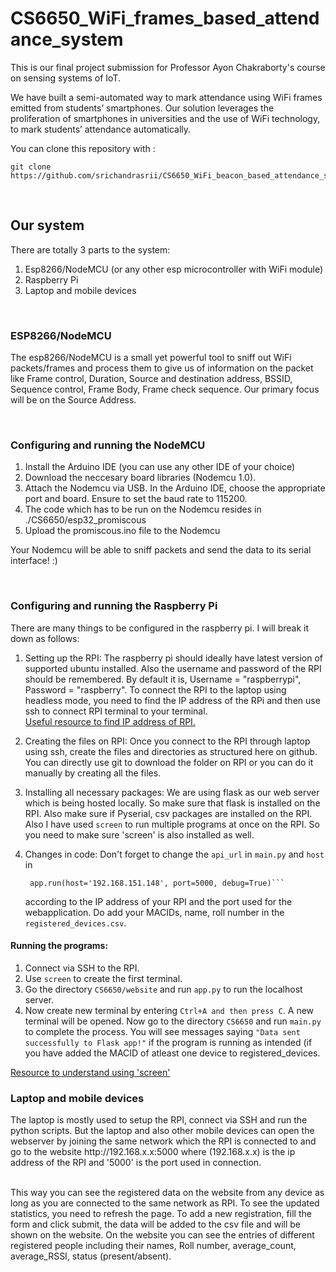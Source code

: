 # CS6650_WiFi_frames_based_attendance_system
This is our final project submission for Professor Ayon Chakraborty's course on sensing systems of IoT.

We have built a semi-automated way to mark attendance using WiFi frames emitted from students’ smartphones. 
Our solution leverages the proliferation of smartphones in universities and the use of WiFi technology, to mark students’ attendance automatically.

You can clone this repository with :
    
    git clone https://github.com/srichandrasrii/CS6650_WiFi_beacon_based_attendance_system.git

<br>

<h2> Our system </h2>
There are totally 3 parts to the system:

1. Esp8266/NodeMCU (or any other esp microcontroller with WiFi module)
2. Raspberry Pi
3. Laptop and mobile devices

<br>

<h3> ESP8266/NodeMCU </h3>

The esp8266/NodeMCU is a small yet powerful tool to sniff out WiFi packets/frames and process them to give us of information on the packet like Frame control, Duration, Source and destination address, BSSID, Sequence control, Frame Body, Frame check sequence. Our primary focus will be on the Source Address.</br>

</br>

<h3> Configuring and running the NodeMCU </h3>

1. Install the Arduino IDE (you can use any other IDE of your choice)
2. Download the neccesary board libraries (Nodemcu 1.0).
3. Attach the Nodemcu via USB. In the Arduino IDE, choose the appropriate port and board. Ensure to set the baud rate to 115200.
4. The code which has to be run on the Nodemcu resides in ./CS6650/esp32_promiscous
5. Upload the promiscous.ino file to the Nodemcu

Your Nodemcu will be able to sniff packets and send the data to its serial interface! :)


<br>


<h3> Configuring and running the Raspberry Pi </h3>
There are many things to be configured in the raspberry pi. I will break it down as follows:

1. Setting up the RPI: The raspberry pi should ideally have latest version of supported ubuntu installed. Also the username and password of the RPI should be remembered. By default it is, Username = "raspberrypi", Password = "raspberry". To connect the RPI to the laptop using headless mode, you need to find the IP address of the RPi and then use ssh to connect RPI terminal to your terminal. <br> [Useful resource to find IP address of RPI.](https://howchoo.com/pi/find-your-raspberry-pis-ip-address)


2. Creating the files on RPI: Once you connect to the RPI through laptop using ssh, create the files and directories as structured here on github. You can directly use git to download the folder on RPI or you can do it manually by creating all the files.

3. Installing all necessary packages: We are using flask as our web server which is being hosted locally. So make sure that flask is installed on the RPI. Also make sure if Pyserial, csv packages are installed on the RPI. Also I have used `screen` to run multiple programs at once on the RPI. So you need to make sure 'screen' is also installed as well.

4. Changes in code: Don't forget to change the `api_url` in ```main.py``` and `host` in 
    
        app.run(host='192.168.151.148', port=5000, debug=True)``` 
    
    according to the IP address of your RPI and the port used for the webapplication. Do add your MACIDs, name, roll number in the `registered_devices.csv`.


<h4> Running the programs: </h4>

1. Connect via SSH to the RPI.</br>
2. Use `screen` to create the first terminal. </br>
3. Go the directory `CS6650/website` and run `app.py` to run the localhost server. </br>
4. Now create new terminal by entering `Ctrl+A and then press C`. A new terminal will be opened. Now go to the directory `CS6650` and run `main.py` to complete the process. You will see messages saying `"Data sent successfully to Flask app!"` if the program is running as intended (if you have added the MACID of atleast one device to registered_devices.</br>


[Resource to understand using 'screen'](https://linuxize.com/post/how-to-use-linux-screen)

<h3> Laptop and mobile devices </h3>
The laptop is mostly used to setup the RPI, connect via SSH and run the python scripts. But the laptop and also other mobile devices can open the webserver by joining the same network which the RPI is connected to and go to the website http://192.168.x.x:5000 where (192.168.x.x) is the ip address of the RPI and '5000' is the port used in connection. </br></br>

This way you can see the registered data on the website from any device as long as you are connected to the same network as RPI. To see the updated statistics, you need to refresh the page. To add a new registration, fill the form and click submit, the data will be added to the csv file and will be shown on the website.
On the website you can see the entries of different registered people including their names, Roll number, average_count, average_RSSI, status (present/absent).


